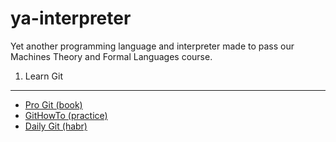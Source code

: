 ya-interpreter
==============
Yet another programming language and interpreter made to pass our Machines Theory and Formal Languages course.

1. Learn Git
------------
- [Pro Git (book)](https://git-scm.com/book/ru/v2)
- [GitHowTo (practice)](http://githowto.com/ru)
- [Daily Git (habr)](http://habrahabr.ru/post/174467/)
